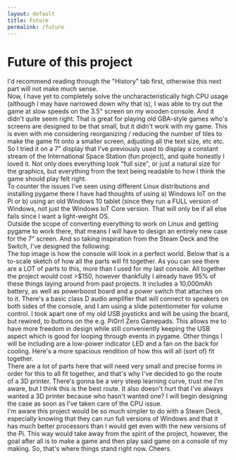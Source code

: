 ```yaml
---
layout: default
title: Future
permalink: /future
---
```


# Future of this project

I'd recommend reading through the "History" tab first, otherwise this next part will not make much sense. 
<br>
Now, I have yet to completely solve the uncharacteristically high CPU usage (although I may have narrowed down why that is), I was able to try out the game at slow speeds on the 3.5" screen on my wooden console. And it didn't quite seem right. That is great for playing old GBA-style games who's screens are designed to be that small, but it didn't work with my game. This is even with me considering reorganizing / reducing the number of tiles to make the game fit onto a smaller screen, adjusting all the text size, etc etc. So I tried it on a 7" display that I've previously used to display a constant stream of the International Space Station (fun project), and quite honestly I loved it. Not only does everything look "full size", or just a natural size for the graphics, but everything from the text being readable to how I think the game should play felt right. 
<br>
To counter the issues I've seen using different Linux distributions and installing pygame there I have had thoughts of using a) Windows IoT on the Pi or b) using an old Windows 10 tablet (since they run a FULL version of Windows, not just the Windows IoT Core version. That will only be if all else fails since I want a light-weight OS.
<br>
Outside the scope of converting everything to work on Linux and getting pygame to work there, that means I will have to design an entirely new case for the 7" screen. And so taking inspiration from the Steam Deck and the Switch, I've designed the following:
<br>
<img src="/assets/console1.png" alt="">
<br>
The top image is how the console will look in a perfect world. Below that is a to-scale sketch of how all the parts will fit together. As you can see there are a LOT of parts to this, more than I used for my last console. All together the project would cost >$150, however thankfully I already have 95% of these things laying around from past projects. It includes a 10,000mAh battery, as well as powerboost board and a power switch that attaches on to it. There's a basic class D audio amplifier that will connect to speakers on both sides of the console, and I am using a slide potentiometer for volume control. I took apart one of my old USB joysticks and will be using the board, but rewired, to buttons on the e.g. PiGrrl Zero Gamepads. This allows me to have more freedom in design while still conveniently keeping the USB aspect which is good for looping through events in pygame. Other things I will be including are a low-power indicator LED and a fan on the back for cooling. Here's a more spacious rendition of how this will all (sort of) fit together.
<br>
<img src="/assets/console2.png" alt="">
<br>
There are a lot of parts here that will need very small and precise forms in order for this to all fit together, and that's why I've decided to go the route of a 3D printer. There's gonna be a very steep learning curve, trust me I'm aware, but I think this is the best route. It also doesn't hurt that I've always wanted a 3D printer because who hasn't wanted one? I will begin designing the case as soon as I've taken care of the CPU issue.
<br>
I'm aware this project would be so much simpler to do with a Steam Deck, especially knowing that they can run full versions of Windows and that it has much better processors than I would get even with the new versions of the Pi. This way would take away from the spirit of the project, however, the goal after all is to make a game and then play said game on a console of my making. So, that's where things stand right now. Cheers.
<br>
